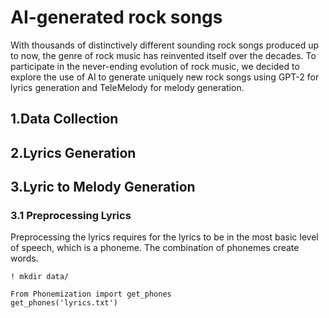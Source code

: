 # AI-generated rock songs
With thousands of distinctively different sounding rock songs produced up to now, the genre of rock music has reinvented itself over the decades. To participate in the never-ending evolution of rock music, we decided to explore the use of AI to generate uniquely new rock songs using GPT-2 for lyrics generation and TeleMelody for melody generation. 
## 1.Data Collection

## 2.Lyrics Generation
## 3.Lyric to Melody Generation
### 3.1 Preprocessing Lyrics
Preprocessing the lyrics requires for the lyrics to be in the most basic level of speech, which is a phoneme. The combination of phonemes create words.

``` 
! mkdir data/
```

``` 
From Phonemization import get_phones
get_phones('lyrics.txt')
```
